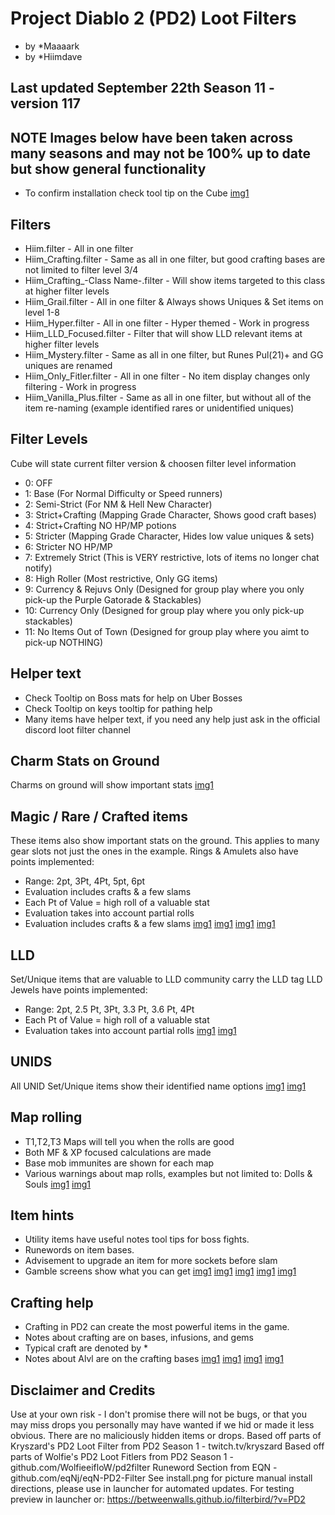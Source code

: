 # Project Diablo 2 (PD2) Loot Filters
* by *Maaaark
* by *Hiimdave
## Last updated September 22th Season 11 - version 117
## NOTE Images below have been taken across many seasons and may not be 100% up to date but show general functionality
* To confirm installation check tool tip on the Cube
[img1](examples/cube.png?raw=true)
## Filters
* Hiim.filter - All in one filter
* Hiim_Crafting.filter - Same as all in one filter, but good crafting bases are not limited to filter level 3/4
* Hiim_Crafting_-Class Name-.filter - Will show items targeted to this class at higher filter levels
* Hiim_Grail.filter - All in one filter & Always shows Uniques & Set items on level 1-8
* Hiim_Hyper.filter - All in one filter - Hyper themed - Work in progress
* Hiim_LLD_Focused.filter - Filter that will show LLD relevant items at higher filter levels
* Hiim_Mystery.filter - Same as all in one filter, but Runes Pul(21)+ and GG uniques are renamed
* Hiim_Only_Fitler.filter - All in one filter - No item display changes only filtering - Work in progress
* Hiim_Vanilla_Plus.filter - Same as all in one filter, but without all of the item re-naming (example identified rares or unidentified uniques)
## Filter Levels
Cube will state current filter version & choosen filter level information
* 0: OFF
* 1: Base (For Normal Difficulty or Speed runners)
* 2: Semi-Strict (For NM & Hell New Character)
* 3: Strict+Crafting (Mapping Grade Character, Shows good craft bases)
* 4: Strict+Crafting NO HP/MP potions
* 5: Stricter (Mapping Grade Character, Hides low value uniques & sets)
* 6: Stricter NO HP/MP
* 7: Extremely Strict (This is VERY restrictive, lots of items no longer chat notify)
* 8: High Roller (Most restrictive, Only GG items)
* 9: Currency & Rejuvs Only (Designed for group play where you only pick-up the Purple Gatorade & Stackables)
* 10: Currency Only (Designed for group play where you only pick-up stackables)
* 11: No Items Out of Town (Designed for group play where you aimt to pick-up NOTHING)
## Helper text
* Check Tooltip on Boss mats for help on Uber Bosses
* Check Tooltip on keys tooltip for pathing help
* Many items have helper text, if you need any help just ask in the official discord loot filter channel
## Charm Stats on Ground
Charms on ground will show important stats
[img1](examples/charms1.PNG?raw=true)
## Magic / Rare / Crafted items
These items also show important stats on the ground. This applies to many gear slots not just the ones in the example.
Rings & Amulets also have points implemented:
* Range: 2pt, 3Pt, 4Pt, 5pt, 6pt
* Evaluation includes crafts & a few slams
* Each Pt of Value = high roll of a valuable stat
* Evaluation takes into account partial rolls
* Evaluation includes crafts & a few slams
[img1](examples/magicrares1.PNG?raw=true)
[img1](examples/magicrares2.PNG?raw=true)
[img1](examples/magicrares3.PNG?raw=true)
[img1](examples/magicrares4.PNG?raw=true)
## LLD
Set/Unique items that are valuable to LLD community carry the LLD tag
LLD Jewels have points implemented:
* Range: 2pt, 2.5 Pt, 3Pt, 3.3 Pt, 3.6 Pt, 4Pt
* Each Pt of Value = high roll of a valuable stat
* Evaluation takes into account partial rolls
[img1](examples/lld1.PNG?raw=true)
[img1](examples/lld2.png?raw=true)
## UNIDS
All UNID Set/Unique items show their identified name options
[img1](examples/unid1.PNG?raw=true)
[img1](examples/unid2.PNG?raw=true)
## Map rolling
* T1,T2,T3 Maps will tell you when the rolls are good
* Both MF & XP focused calculations are made
* Base mob immunites are shown for each map
* Various warnings about map rolls, examples but not limited to: Dolls & Souls
[img1](examples/maps1.png?raw=true)
[img1](examples/maps2.png?raw=true)
## Item hints
* Utility items have useful notes tool tips for boss fights.
* Runewords on item bases.
* Advisement to upgrade an item for more sockets before slam
* Gamble screens show what you can get
[img1](examples/runewords1.png?raw=true)
[img1](examples/hints1.PNG?raw=true)
[img1](examples/hints2.PNG?raw=true)
[img1](examples/hints3.PNG?raw=true)
[img1](examples/hints4.PNG?raw=true)
## Crafting help
* Crafting in PD2 can create the most powerful items in the game.
* Notes about crafting are on bases, infusions, and gems
* Typical craft are denoted by *
* Notes about Alvl are on the crafting bases
[img1](examples/craft1.PNG?raw=true)
[img1](examples/craft2.PNG?raw=true)
[img1](examples/craft3.PNG?raw=true)
[img1](examples/craft4.PNG?raw=true)
## Disclaimer and Credits
Use at your own risk - I don't promise there will not be bugs, or that you may miss drops you personally may have wanted if we hid or made it less obvious.
There are no maliciously hidden items or drops.
Based off parts of Kryszard's PD2 Loot Filter from PD2 Season 1 - twitch.tv/kryszard
Based off parts of Wolfie's PD2 Loot Fitlers from PD2 Season 1 - github.com/WolfieeifloW/pd2filter
Runeword Section from EQN - github.com/eqNj/eqN-PD2-Filter
See install.png for picture manual install directions, please use in launcher for automated updates.
For testing preview in launcher or: https://betweenwalls.github.io/filterbird/?v=PD2
